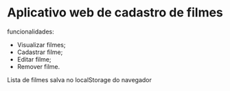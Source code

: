# Aplicativo web de cadastro de filmes

funcionalidades:
- Visualizar filmes;
- Cadastrar filme;
- Editar filme;
- Remover filme.

Lista de filmes salva no localStorage do navegador

